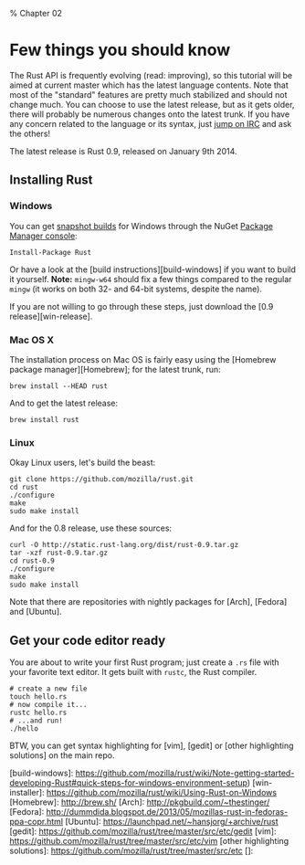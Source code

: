 % Chapter 02

Few things you should know
==========================

The Rust API is frequently evolving (read: improving), so this tutorial will be aimed at current master which has the latest language contents.
Note that most of the "standard" features are pretty much stabilized and should not change much. You can choose to use the latest release, but as it gets older, there will probably be numerous changes onto the latest trunk. If you have any concern related to the language or its syntax, just [jump on IRC][IRC] and ask the others!

The latest release is Rust 0.9, released on January 9th 2014.

Installing Rust
---------------

### Windows

You can get [snapshot builds][snapshots-windows] for Windows through the NuGet [Package Manager console]:

~~~~ {.bash}
Install-Package Rust
~~~~

Or have a look at the [build instructions][build-windows] if you want to build it yourself.
**Note:** `mingw-w64` should fix a few things compared to the regular `mingw` (it works on both 32- and 64-bit systems, despite the name).

If you are not willing to go through these steps, just download the [0.9 release][win-release].

### Mac OS X

The installation process on Mac OS is fairly easy using the [Homebrew package manager][Homebrew]; for the latest trunk, run:

~~~~ {.bash}
brew install --HEAD rust
~~~~

And to get the latest release:

~~~~ {.bash}
brew install rust
~~~~

### Linux

Okay Linux users, let's build the beast:

~~~~ {.bash}
git clone https://github.com/mozilla/rust.git
cd rust
./configure
make
sudo make install
~~~~

And for the 0.8 release, use these sources:

~~~~ {.bash}
curl -O http://static.rust-lang.org/dist/rust-0.9.tar.gz
tar -xzf rust-0.9.tar.gz
cd rust-0.9
./configure
make
sudo make install
~~~~

Note that there are repositories with nightly packages for [Arch], [Fedora] and [Ubuntu].

Get your code editor ready
--------------------------

You are about to write your first Rust program; just create a `.rs` file with your favorite text editor. It gets built with `rustc`, the Rust compiler.

~~~~ {.bash}
# create a new file
touch hello.rs
# now compile it...
rustc hello.rs
# ...and run!
./hello
~~~~

BTW, you can get syntax highlighting for [vim], [gedit] or [other highlighting solutions] on the main repo.

[IRC]: http://client01.chat.mibbit.com/?server=irc.mozilla.org&channel=%23rust
[snapshots-windows]: https://www.nuget.org/packages/Rust/
[Package Manager console]: http://docs.nuget.org/docs/start-here/installing-nuget#Command-Line_Utility
[build-windows]: https://github.com/mozilla/rust/wiki/Note-getting-started-developing-Rust#quick-steps-for-windows-environment-setup)
[win-installer]: https://github.com/mozilla/rust/wiki/Using-Rust-on-Windows
[Homebrew]: http://brew.sh/
[Arch]: http://pkgbuild.com/~thestinger/
[Fedora]: http://dummdida.blogspot.de/2013/05/mozillas-rust-in-fedoras-ppa-copr.html
[Ubuntu]: https://launchpad.net/~hansjorg/+archive/rust
[gedit]: https://github.com/mozilla/rust/tree/master/src/etc/gedit
[vim]: https://github.com/mozilla/rust/tree/master/src/etc/vim
[other highlighting solutions]: https://github.com/mozilla/rust/tree/master/src/etc
[]:
